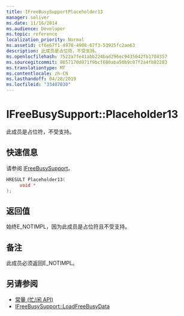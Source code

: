 ```yaml
---
title: IFreeBusySupportPlaceholder13
manager: soliver
ms.date: 11/16/2014
ms.audience: Developer
ms.topic: reference
localization_priority: Normal
ms.assetid: cf6e67f1-4978-4908-67f3-53925fc2ae63
description: 此成员是占位符，不受支持。
ms.openlocfilehash: 7522a7fe41abb224bad296ec9435642fb1784357
ms.sourcegitcommit: 8657170d071f9bcf680aba50b9c07f2a4fb82283
ms.translationtype: MT
ms.contentlocale: zh-CN
ms.lasthandoff: 04/28/2019
ms.locfileid: "33407030"
---
```

# <a name="ifreebusysupportplaceholder13"></a>IFreeBusySupport::Placeholder13

此成员是占位符，不受支持。
  
## <a name="quick-info"></a>快速信息

请参阅 [IFreeBusySupport](ifreebusysupport.md)。
  
```cpp
HRESULT Placeholder13( 
     void * 
);
```

## <a name="return-values"></a>返回值

始终E_NOTIMPL，因为此成员是占位符且不受支持。
  
## <a name="remarks"></a>备注

此成员必须返回E_NOTIMPL。
  
## <a name="see-also"></a>另请参阅

- [常量 (忙/闲 API) ](constants-free-busy-api.md)
- [IFreeBusySupport::LoadFreeBusyData](ifreebusysupport-loadfreebusydata.md)

